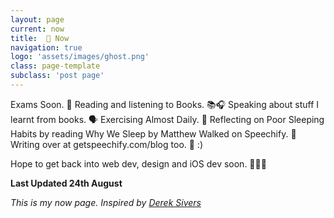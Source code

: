 ```yaml
---
layout: page
current: now
title:  📅 Now
navigation: true
logo: 'assets/images/ghost.png'
class: page-template
subclass: 'post page'
---
```

Exams Soon. 📝
Reading and listening to Books. 📚🎧
Speaking about stuff I learnt from books. 🗣
Exercising Almost Daily. 💪
Reflecting on Poor Sleeping Habits by reading Why We Sleep by Matthew Walked on Speechify. 🥱
Writing over at getspeechify.com/blog too. 🤩
:)

Hope to get back into web dev, design and iOS dev soon. 👨🏾‍💻

**Last Updated 24th August**

_This is my now page. Inspired by [Derek Sivers](https://sivers.org/now)_

